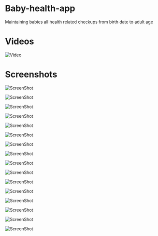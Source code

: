 # Baby-health-app
Maintaining babies all health related checkups from birth date to adult age

Videos
======

![Video](https://github.com/trbala0205/Baby-health-app/blob/master/demo/baby_app_demo.gif?raw=true)

Screenshots
===========
![ScreenShot](https://github.com/trbala0205/Baby-health-app/blob/master/screenshots/1.baby_list.png?raw=true)

![ScreenShot](https://github.com/trbala0205/Baby-health-app/blob/master/screenshots/2.naigation_menu.png?raw=true)

![ScreenShot](https://github.com/trbala0205/Baby-health-app/blob/master/screenshots/3.home_screen.png?raw=true)

![ScreenShot](https://github.com/trbala0205/Baby-health-app/blob/master/screenshots/4.screening_list.png?raw=true)

![ScreenShot](https://github.com/trbala0205/Baby-health-app/blob/master/screenshots/5.screenings.png?raw=true)

![ScreenShot](https://github.com/trbala0205/Baby-health-app/blob/master/screenshots/6.physical_examination.png?raw=true)

![ScreenShot](https://github.com/trbala0205/Baby-health-app/blob/master/screenshots/7.outcome.png?raw=true)

![ScreenShot](https://github.com/trbala0205/Baby-health-app/blob/master/screenshots/8.add_edit_bio.png?raw=true)

![ScreenShot](https://github.com/trbala0205/Baby-health-app/blob/master/screenshots/9.medication.png?raw=true)

![ScreenShot](https://github.com/trbala0205/Baby-health-app/blob/master/screenshots/forgot_password.png?raw=true)

![ScreenShot](https://github.com/trbala0205/Baby-health-app/blob/master/screenshots/growth_summary.png?raw=true)

![ScreenShot](https://github.com/trbala0205/Baby-health-app/blob/master/screenshots/health_booklet.png?raw=true)

![ScreenShot](https://github.com/trbala0205/Baby-health-app/blob/master/screenshots/home_page.png?raw=true)

![ScreenShot](https://github.com/trbala0205/Baby-health-app/blob/master/screenshots/immunisations.png?raw=true)

![ScreenShot](https://github.com/trbala0205/Baby-health-app/blob/master/screenshots/login_page.png?raw=true)

![ScreenShot](https://github.com/trbala0205/Baby-health-app/blob/master/screenshots/screening_summary.png?raw=true)
